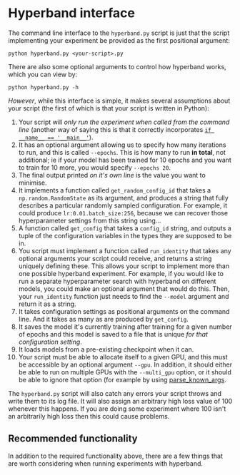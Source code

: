 
# Hyperband interface

The command line interface to the `hyperband.py` script is just that the
script implementing your experiment be provided as the first positional
argument:

```
python hyperband.py <your-script>.py
```

There are also some optional arguments to control how hyperband works,
which you can view by:

```
python hyperband.py -h
```

*However*, while this interface is simple, it makes several assumptions
about your script (the first of which is that your script is written in
Python):

1. Your script will *only run the experiment when called from the
command line* (another way of saying this is that it correctly incorporates
[`if __name__ == '__main__'`](https://stackoverflow.com/questions/419163/what-does-if-name-main-do)).
2. It has an optional argument allowing us to specify how many iterations
to run, and this is called `--epochs`. This is how many to run **in
total**, not additional; ie if your model has been trained for 10 epochs
and you want to train for 10 more, you would specify `--epochs 20`.
3. The final output printed *on it's own line* is the value you want to
minimise.
4. It implements a function called `get_random_config_id` that takes a
`np.random.RandomState` as its argument, and produces a string that fully
describes a particular randomly sampled configuration. For example, it
could produce `lr:0.01.batch_size:256`, because we can recover those
hyperparameter settings from this string using...
5. A function called `get_config` that takes a `config_id` string, and
outputs a tuple of the configuration variables in the types they are
supposed to be in.
6. You script must implement a function called `run_identity` that takes
any optional arguments your script could receive, and returns a string
uniquely defining these. This allows your script to implement more than one
possible hyperband experiment. For example, if you would like to run a
separate hyperparameter search with hyperband on different models, you
could make an optional argument that would do this. Then, your
`run_identity` function just needs to find the `--model` argument and
return it as a string.
7. It takes configuration settings as positional arguments on the command
line. And it takes as many as are produced by `get_config`.
8. It saves the model it's currently training after training for a given
number of epochs and this model is saved to a file that is unique *for that
configuration setting*.
9. It loads models from a pre-existing checkpoint when it can.
10. Your script must be able to allocate itself to a given GPU, and this
must be accessible by an optional argument `--gpu`. In addition, it should
either be able to run on multiple GPUs with the `--multi_gpu` option, or it
should be able to ignore that option (for example by using
[parse_known_args](https://docs.python.org/3.4/library/argparse.html#argparse.ArgumentParser.parse_known_args).

The `hyperband.py` script will also catch any errors your script throws and
write them to its log file. It will also assign an arbitrary high loss
value of 100 whenever this happens. If you are doing some experiment where
100 isn't an arbitrarily high loss then this could cause problems.

## Recommended functionality

In addition to the required functionality above, there are a few things
that are worth considering when running experiments with hyperband.
